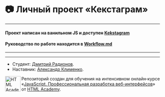 # :camera: Личный проект «Кекстаграм»

---

####  Проект написан на ванильном JS и доступен [Kekstagram](https://kekstagram-project.netlify.app)

#### Руководство по работе находится в [Workflow.md](/Workflow.md)

---



---

* Студент: [Дмитрий Радионов](https://up.htmlacademy.ru/javascript/24/user/678357).
* Наставник: [Александр Клименко](https://up.htmlacademy.ru/javascript/24/user/693867).

<a href="https://htmlacademy.ru/intensive/javascript"><img align="left" width="50" height="50" alt="HTML Academy" src="https://up.htmlacademy.ru/static/img/intensive/javascript/logo-for-github-2.png"></a>

Репозиторий создан для обучения на интенсивном онлайн‑курсе «[JavaScript. Профессиональная разработка веб-интерфейсов](https://htmlacademy.ru/intensive/javascript)» от [HTML Academy](https://htmlacademy.ru).
